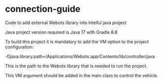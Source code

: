 # connection-guide
Code to add external Webots library into IntelliJ java project

Java project version required is Java 17 with Gradle 8.8

To build this project it is mandatory to add the VM option to the project configuration:

-Djava.library.path=/Applications/Webots.app/Contents/lib/controller/java

This is the path to the Webots library that is needed to run the project.

This VM argument should be added in the main class to control the vehicle.
